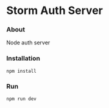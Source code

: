 # Storm Auth Server #

### About ###
Node auth server

### Installation ###
```npm install```

### Run ###
```npm run dev```
